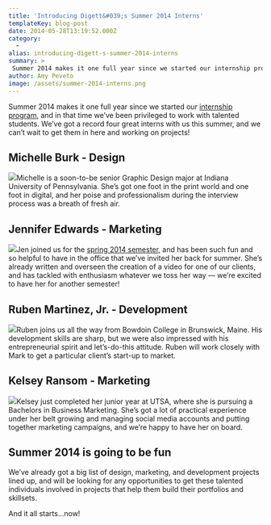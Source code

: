 ```yaml
---
title: 'Introducing Digett&#039;s Summer 2014 Interns'
templateKey: blog-post
date: 2014-05-28T13:19:52.000Z
category: 
  -
alias: introducing-digett-s-summer-2014-interns
summary: > 
 Summer 2014 makes it one full year since we started our internship program, and in that time we’ve been privileged to work with talented students. We’ve got a record four great interns with us this summer, and we can’t wait to get them in here and working on projects!
author: Amy Peveto
image: /assets/summer-2014-interns.png
---
```


Summer 2014 makes it one full year since we started our [internship program](/internship-program), and in that time we’ve been privileged to work with talented students. We’ve got a record four great interns with us this summer, and we can’t wait to get them in here and working on projects!

Michelle Burk - Design
----------------------

![](/sites/default/files/michelle-burk.png)Michelle is a soon-to-be senior Graphic Design major at Indiana University of Pennsylvania. She’s got one foot in the print world and one foot in digital, and her poise and professionalism during the interview process was a breath of fresh air.

Jennifer Edwards - Marketing
----------------------------

![](/sites/default/files/jennifer-edwards.png)Jen joined us for the [spring 2014 semester](/blog/02/04/2014/say-hi-digett-s-spring-2014-interns), and has been such fun and so helpful to have in the office that we’ve invited her back for summer. She’s already written and overseen the creation of a video for one of our clients, and has tackled with enthusiasm whatever we toss her way — we’re excited to have her for another semester!

Ruben Martinez, Jr. - Development
---------------------------------

![](/sites/default/files/ruben-martinez-jr.jpeg)Ruben joins us all the way from Bowdoin College in Brunswick, Maine. His development skills are sharp, but we were also impressed with his entrepreneurial spirit and let’s-do-this attitude. Ruben will work closely with Mark to get a particular client’s start-up to market.

Kelsey Ransom - Marketing
-------------------------

![](/sites/default/files/kelsey-ransom.png)Kelsey just completed her junior year at UTSA, where she is pursuing a Bachelors in Business Marketing. She’s got a lot of practical experience under her belt growing and managing social media accounts and putting together marketing campaigns, and we’re happy to have her on board.

Summer 2014 is going to be fun
------------------------------

We’ve already got a big list of design, marketing, and development projects lined up, and will be looking for any opportunities to get these talented individuals involved in projects that help them build their portfolios and skillsets.

And it all starts...now!